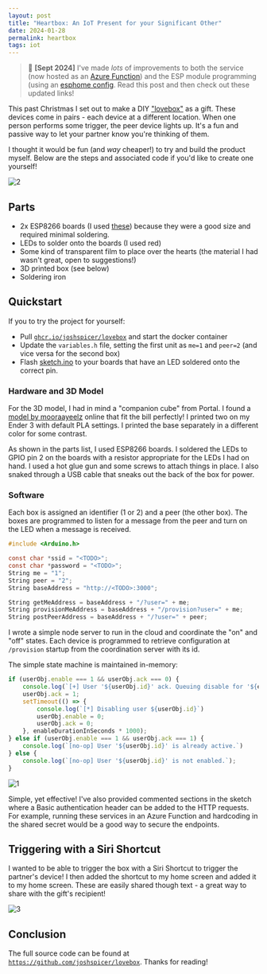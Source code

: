 ```yaml
---
layout: post
title: "Heartbox: An IoT Present for your Significant Other"
date: 2024-01-28
permalink: heartbox
tags: iot
---
```


> 👋 **[Sept 2024]** I've made _lots_ of improvements to both the service (now hosted as an [Azure Function](https://github.com/joshspicer/functions/blob/main/src/functions/heartbox.ts)) and the ESP module programming (using an [esphome config](https://github.com/joshspicer/functions/blob/main/src/esphome/heartbox.yaml).  Read this post and then check out these updated links!

This past Christmas I set out to make a DIY ["lovebox"](https://sos.lovebox.love/hc/en-us/articles/360019948231-What-is-the-Lovebox-) as a gift. These devices come in pairs - each device at a different location.  When one person performs some trigger, the peer device lights up. It's a fun and passive way to let your partner know you're thinking of them.

I thought it would be fun (and _way_ cheaper!) to try and build the product myself. Below are the steps and associated code if you'd like to create one yourself!

![2]({{site.url}}/assets/resources-heartbox/2.jpg)


## Parts

- 2x ESP8266 boards (I used [these](https://www.amazon.com/gp/product/B081PX9YFV/ref=ppx_yo_dt_b_search_asin_title)) because they were a good size and required minimal soldering.
- LEDs to solder onto the boards (I used red)
- Some kind of transparent film to place over the hearts (the material I had wasn't great, open to suggestions!)
- 3D printed box (see below)
- Soldering iron
 
## Quickstart

If you to try the project for yourself:

- Pull [`ghcr.io/joshspicer/lovebox`](https://github.com/joshspicer/lovebox/pkgs/container/lovebox) and start the docker container
- Update the `variables.h` file, setting the first unit as `me=1` and `peer=2` (and vice versa for the second box)
- Flash [sketch.ino](https://github.com/joshspicer/lovebox/blob/main/lovebox.ino) to your boards that have an LED soldered onto the correct pin.

### Hardware and 3D Model

For the 3D model, I had in mind a "companion cube" from Portal. I found a [model by mooraayeelz](https://www.thingiverse.com/thing:5186012) online that fit the bill perfectly!  I printed two on my Ender 3 with default PLA settings.  I printed the base separately in a different color for some contrast.

As shown in the parts list, I used ESP8266 boards. I soldered the LEDs to GPIO pin 2 on the boards with a resistor appropriate for the LEDs I had on hand.  I used a hot glue gun and some screws to attach things in place.  I also snaked through a USB cable that sneaks out the back of the box for power.

### Software

Each box is assigned an identifier (1 or 2) and a peer (the other box).  The boxes are programmed to listen for a message from the peer and turn on the LED when a message is received.

```c
#include <Arduino.h>

const char *ssid = "<TODO>";
const char *password = "<TODO>";
String me = "1";
String peer = "2";
String baseAddress = "http://<TODO>:3000";

String getMeAddress = baseAddress + "/?user=" + me;
String provisionMeAddress = baseAddress + "/provision?user=" + me;
String postPeerAddress = baseAddress + "/?user=" + peer;
```

I wrote a simple node server to run in the cloud and coordinate the "on" and "off" states.  Each device is programmed to retrieve configuration at `/provision` startup from the coordination server with its id.

The simple state machine is maintained in-memory:
```js
if (userObj.enable === 1 && userObj.ack === 0) {
    console.log(`[+] User '${userObj.id}' ack. Queuing disable for '${enableDurationInSeconds}' seconds.`);
    userObj.ack = 1;
    setTimeout(() => {
        console.log(`[*] Disabling user ${userObj.id}`)
        userObj.enable = 0;
        userObj.ack = 0;
    }, enableDurationInSeconds * 1000);
} else if (userObj.enable === 1 && userObj.ack === 1) {
    console.log(`[no-op] User '${userObj.id}' is already active.`)
} else {
    console.log(`[no-op] User '${userObj.id}' is not enabled.`);
} 
```

![1]({{site.url}}/assets/resources-heartbox/1.jpg)


Simple, yet effective!  I've also provided commented sections in the sketch where a Basic authentication header can be added to the HTTP requests.  For example, running these services in an Azure Function and hardcoding in the shared secret would be a good way to secure the endpoints.

## Triggering with a Siri Shortcut

I wanted to be able to trigger the box with a Siri Shortcut to trigger the partner's device! I then added the shortcut to my home screen and added it to my home screen. These are easily shared though text - a great way to share with the gift's recipient!

![3]({{site.url}}/assets/resources-heartbox/3.jpg)


## Conclusion

The full source code can be found at [`https://github.com/joshspicer/lovebox`](https://github.com/joshspicer/lovebox). Thanks for reading!
